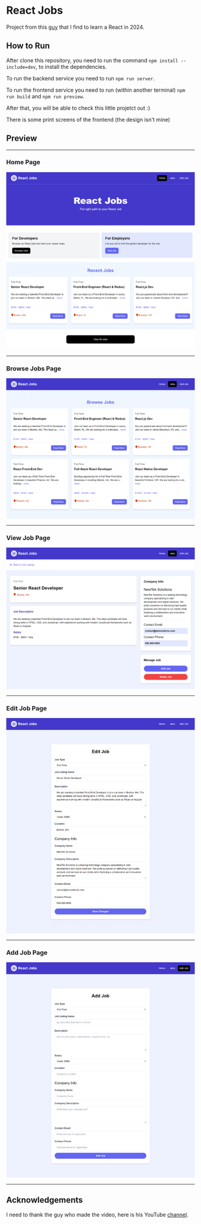 # React Jobs

Project from this [guy](https://www.youtube.com/watch?v=LDB4uaJ87e0) that I find to learn a React in 2024.

## How to Run

After clone this repository, you need to run the command `npm install --include=dev`, to install the dependencies.

To run the backend service you need to run `npm run server`.

To run the frontend service you need to run (within another terminal) `npm run build` and `npm run preview`.

After that, you will be able to check this little projetct out :)

There is some print screens of the frontend (the design isn't mine)

## Preview

---

### Home Page

![HomePage](https://github.com/FredDsR/ReactJobs/blob/main/preview/home-page.png)

---

### Browse Jobs Page

![BrowseJobsPage](https://github.com/FredDsR/ReactJobs/blob/main/preview/browse-jobs-page.png)

---

### View Job Page

![ViewJobPage](https://github.com/FredDsR/ReactJobs/blob/main/preview/view-job-page.png)

---

### Edit Job Page

![EditJobPage](https://github.com/FredDsR/ReactJobs/blob/main/preview/edit-job-page.png)

---

### Add Job Page

![AddJobPage](https://github.com/FredDsR/ReactJobs/blob/main/preview/add-job-page.png)

---

## Acknowledgements

I need to thank the guy who made the video, here is his YouTube [channel](https://www.youtube.com/@TraversyMedia).
